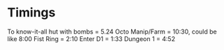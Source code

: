 # Timings
To know-it-all hut with bombs = 5.24
Octo Manip/Farm = 10:30, could be like 8:00
Fist Ring = 2:10
Enter D1 = 1:33
Dungeon 1 = 4:52
